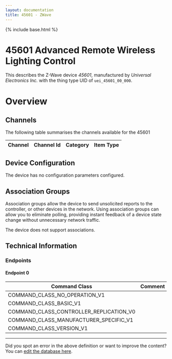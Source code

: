 ```yaml
---
layout: documentation
title: 45601 - ZWave
---
```


{% include base.html %}

# 45601 Advanced Remote Wireless Lighting Control
This describes the Z-Wave device *45601*, manufactured by *Universal Electronics Inc.* with the thing type UID of ```uei_45601_00_000```.

# Overview

## Channels

The following table summarises the channels available for the 45601

| Channel | Channel Id | Category | Item Type |
|---------|------------|----------|-----------|



## Device Configuration

The device has no configuration parameters configured.

## Association Groups

Association groups allow the device to send unsolicited reports to the controller, or other devices in the network. Using association groups can allow you to eliminate polling, providing instant feedback of a device state change without unnecessary network traffic.

The device does not support associations.
## Technical Information

### Endpoints

#### Endpoint 0

| Command Class | Comment |
|---------------|---------|
| COMMAND_CLASS_NO_OPERATION_V1| |
| COMMAND_CLASS_BASIC_V1| |
| COMMAND_CLASS_CONTROLLER_REPLICATION_V0| |
| COMMAND_CLASS_MANUFACTURER_SPECIFIC_V1| |
| COMMAND_CLASS_VERSION_V1| |

---

Did you spot an error in the above definition or want to improve the content?
You can [edit the database here](http://www.cd-jackson.com/index.php/zwave/zwave-device-database/zwave-device-list/devicesummary/768).
